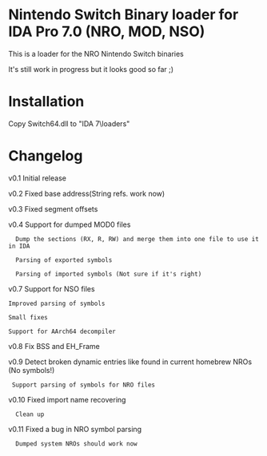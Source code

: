 # Nintendo Switch Binary loader for IDA Pro 7.0 (NRO, MOD, NSO)

This is a loader for the NRO Nintendo Switch binaries

It's still work in progress but it looks good so far ;)

# Installation

Copy Switch64.dll to "IDA 7\loaders"


# Changelog

v0.1 Initial release

v0.2 Fixed base address(String refs. work now)

v0.3 Fixed segment offsets

v0.4 Support for dumped MOD0 files 

      Dump the sections (RX, R, RW) and merge them into one file to use it in IDA
		
      Parsing of exported symbols

      Parsing of imported symbols (Not sure if it's right)                 


v0.7 Support for NSO files

	Improved parsing of symbols
	
	Small fixes
	
	Support for AArch64 decompiler


v0.8 Fix BSS and EH_Frame 


v0.9 Detect broken dynamic entries like found in current homebrew NROs (No symbols!)
	 
	 Support parsing of symbols for NRO files

v0.10 Fixed import name recovering

      Clean up


v0.11 Fixed a bug in NRO symbol parsing

      Dumped system NROs should work now
